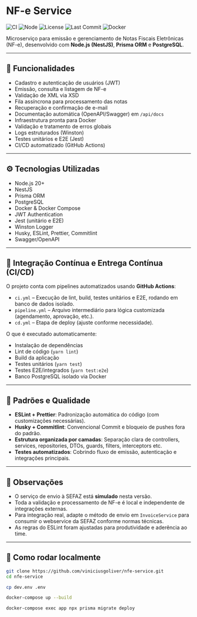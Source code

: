 # NF-e Service

![CI](https://github.com/viniciusgoliver/nfe-service/actions/workflows/ci.yml/badge.svg)
![Node](https://img.shields.io/badge/node-20+-brightgreen)
![License](https://img.shields.io/github/license/viniciusgoliver/nfe-service)
![Last Commit](https://img.shields.io/github/last-commit/viniciusgoliver/nfe-service)
![Docker](https://img.shields.io/badge/docker-ready-blue)

Microserviço para emissão e gerenciamento de Notas Fiscais Eletrônicas (NF-e), desenvolvido com **Node.js (NestJS)**, **Prisma ORM** e **PostgreSQL**.

---

## 🚀 Funcionalidades

- Cadastro e autenticação de usuários (JWT)
- Emissão, consulta e listagem de NF-e
- Validação de XML via XSD
- Fila assíncrona para processamento das notas
- Recuperação e confirmação de e-mail
- Documentação automática (OpenAPI/Swagger) em `/api/docs`
- Infraestrutura pronta para Docker
- Validação e tratamento de erros globais
- Logs estruturados (Winston)
- Testes unitários e E2E (Jest)
- CI/CD automatizado (GitHub Actions)

---

## ⚙️ Tecnologias Utilizadas

- Node.js 20+
- NestJS
- Prisma ORM
- PostgreSQL
- Docker & Docker Compose
- JWT Authentication
- Jest (unitário e E2E)
- Winston Logger
- Husky, ESLint, Prettier, Commitlint
- Swagger/OpenAPI

---

## 🤖 Integração Contínua e Entrega Contínua (CI/CD)

O projeto conta com pipelines automatizados usando **GitHub Actions**:

- `ci.yml` – Execução de lint, build, testes unitários e E2E, rodando em banco de dados isolado.
- `pipeline.yml` – Arquivo intermediário para lógica customizada (agendamento, aprovação, etc.).
- `cd.yml` – Etapa de deploy (ajuste conforme necessidade).

O que é executado automaticamente:

- Instalação de dependências
- Lint de código (`yarn lint`)
- Build da aplicação
- Testes unitários (`yarn test`)
- Testes E2E/integrados (`yarn test:e2e`)
- Banco PostgreSQL isolado via Docker

---

## 🎯 Padrões e Qualidade

- **ESLint + Prettier**: Padronização automática do código (com customizações necessárias).
- **Husky + Commitlint**: Convencional Commit e bloqueio de pushes fora do padrão.
- **Estrutura organizada por camadas**: Separação clara de controllers, services, repositories, DTOs, guards, filters, interceptors etc.
- **Testes automatizados**: Cobrindo fluxo de emissão, autenticação e integrações principais.

---

## 📝 Observações

- O serviço de envio à SEFAZ está **simulado** nesta versão.
- Toda a validação e processamento de NF-e é local e independente de integrações externas.
- Para integração real, adapte o método de envio em `InvoiceService` para consumir o webservice da SEFAZ conforme normas técnicas.
- As regras do ESLint foram ajustadas para produtividade e aderência ao time.

---

## 🏁 Como rodar localmente

```bash
git clone https://github.com/viniciusgoliver/nfe-service.git
cd nfe-service

cp dev.env .env

docker-compose up --build

docker-compose exec app npx prisma migrate deploy
